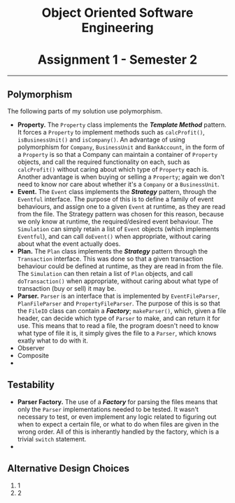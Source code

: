 # <center> Object Oriented Software Engineering </center>
# <center> Assignment 1 - Semester 2</center>
___
## Polymorphism
The following parts of my solution use polymorphism.

* **Property.** The `Property` class implements the ***Template Method*** pattern. It forces a `Property` to implement methods such as `calcProfit()`, `isBusinessUnit()` and `isCompany()`. An advantage of using polymorphism for `Company`, `BusinessUnit` and `BankAccount`, in the form of a `Property` is so that a Company can maintain a container of `Property` objects, and call the required functionality on each, such as `calcProfit()` without caring about which type of `Property` each is. Another advantage is when buying or selling a `Property`; again we don't need to know nor care about whether it's a `Company` or a `BusinessUnit`. 
* **Event.** The `Event` class implements the ***Strategy*** pattern, through the `Eventful` interface. The purpose of this is to define a family of event behaviours, and assign one to a given `Event` at runtime, as they are read from the file. The Strategy pattern was chosen for this reason, because we only know at runtime, the required/desired event behaviour. The `Simulation` can simply retain a list of `Event` objects (which implements `Eventful`), and can call `doEvent()` when appropriate, without caring about what the event actually does.
* **Plan.** The `Plan` class implements the ***Strategy*** pattern through the `Transaction` interface. This was done so that a given transaction behaviour could be defined at runtime, as they are read in from the file. The `Simulation` can then retain a list of `Plan` objects, and call `doTransaction()` when appropriate, without caring about what type of transaction (buy or sell) it may be.
* **Parser.** `Parser` is an interface that is implemented by `EventFileParser`, `PlanFileParser` and `PropertyFileParser`. The purpose of this is so that the `FileIO` class can contain a ***Factory***; `makeParser()`, which, given a file header, can decide which type of `Parser` to make, and can return it for use. This means that to read a file, the program doesn't need to know what type of file it is, it simply gives the file to a `Parser`, which knows exatly what to do with it.
* Observer
* Composite
* 


## Testability

* **Parser Factory.** The use of a ***Factory*** for parsing the files means that only the `Parser` implementations needed to be tested. It wasn't necessary to test, or even implement any logic related to figuring out when to expect a certain file, or what to do when files are given in the wrong order. All of this is inherantly handled by the factory, which is a trivial `switch` statement.
* 

## Alternative Design Choices

1. 1
2. 2